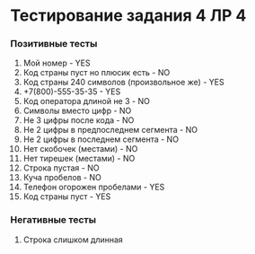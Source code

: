 # Тестирование задания 4 ЛР 4

### Позитивные тесты

1. Мой номер - YES
2. Код страны пуст но плюсик есть - NO
3. Код страны 240 символов (произвольное же)  - YES
4. +7(800)-555-35-35 - YES
5. Код оператора длиной не 3 - NO
6. Символы вместо цифр - NO
7. Не 3 цифры после кода - NO
8. Не 2 цифры в предпоследнем сегмента - NO
9. Не 2 цифры в последнем сегмента - NO
10. Нет скобочек (местами) - NO
11. Нет тирешек (местами) - NO
12. Строка пустая - NO
13. Куча пробелов - NO
14. Телефон огорожен пробелами - YES
15. Код страны пуст - YES

### Негативные тесты

1. Строка слишком длинная
